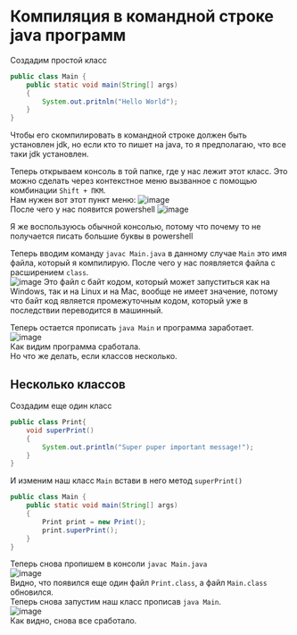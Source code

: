 # Компиляция в командной строке java программ  

Создадим простой класс
```Java
public class Main {
	public static void main(String[] args)
	{
		System.out.pritnln("Hello World");
	}
}
```

Чтобы его скомпилировать в командной строке должен быть установлен jdk, но если кто то пишет на java, то я предполагаю, что все таки jdk установлен.  

Теперь открываем консоль в той папке, где у нас лежит этот класс. Это можно сделать через контекстное меню вызванное с помощью комбинации `Shift + ПКМ`.  
Нам нужен вот этот пункт меню: ![image](https://user-images.githubusercontent.com/73224270/171320580-b77d126a-0299-403b-a35b-7fb70cd06011.png)  
После чего у нас появится powershell ![image](https://user-images.githubusercontent.com/73224270/171320684-9256fe9e-e69f-4e74-aa45-8f8e39a9ed6e.png)   

Я же воспользуюсь обычной консолью, потому что почему то не получается писать большие буквы в powershell

Теперь вводим команду `javac Main.java` в данному случае `Main` это имя файла, который я компилирую. После чего у нас появляется файла с расширением `class`.  
![image](https://user-images.githubusercontent.com/73224270/171321068-399806f6-366a-486f-9535-c4f5cf2e7915.png)
Это файл с байт кодом, который может запуститься как на Windows, так и на Linux и на Mac, вообще не имеет значение, потому что байт код является промежуточным кодом, 
который уже в последствии переводится в машинный.   

Теперь остается прописать `java Main` и программа заработает.  
![image](https://user-images.githubusercontent.com/73224270/171321976-71428fe2-0c71-4913-aace-cce4ef0c3fb4.png)  
Как видим программа сработала.  
Но что же делать, если классов несколько.   

## Несколько классов  
Создадим еще один класс   
```Java
public class Print{
	void superPrint()
	{
		System.out.println("Super puper important message!");
	}
}
```  

И изменим наш класс `Main` встави в него метод `superPrint()`   
```Java
public class Main {
	public static void main(String[] args)
	{
		Print print = new Print();
		print.superPrint();
	}
}
```   
Теперь снова пропишем в консоли `javac Main.java`   
![image](https://user-images.githubusercontent.com/73224270/171322652-5c4ea1bb-3097-4ad7-ad5f-279dff10d7d0.png)  
Видно, что появился еще один файл `Print.class`, а файл `Main.class` обновился.   
Теперь снова запустим наш класс прописав `java Main`.   
![image](https://user-images.githubusercontent.com/73224270/171322819-5c3122e6-ff39-443d-8c63-861b2db8aca1.png)   
Как видно, снова все сработало.   




